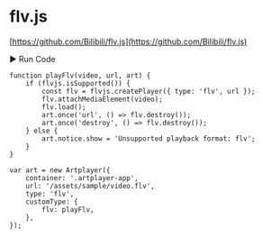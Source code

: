 # flv.js

[https://github.com/Bilibili/flv.js](https://github.com/Bilibili/flv.js)

<div className="run-code" data-libs="https://cdnjs.cloudflare.com/ajax/libs/flv.js/1.6.2/flv.min.js">
    ▶ Run Code
</div>

```js{16-19}
function playFlv(video, url, art) {
    if (flvjs.isSupported()) {
        const flv = flvjs.createPlayer({ type: 'flv', url });
        flv.attachMediaElement(video);
        flv.load();
        art.once('url', () => flv.destroy());
        art.once('destroy', () => flv.destroy());
    } else {
        art.notice.show = 'Unsupported playback format: flv';
    }
}

var art = new Artplayer({
    container: '.artplayer-app',
    url: '/assets/sample/video.flv',
    type: 'flv',
    customType: {
        flv: playFlv,
    },
});
```